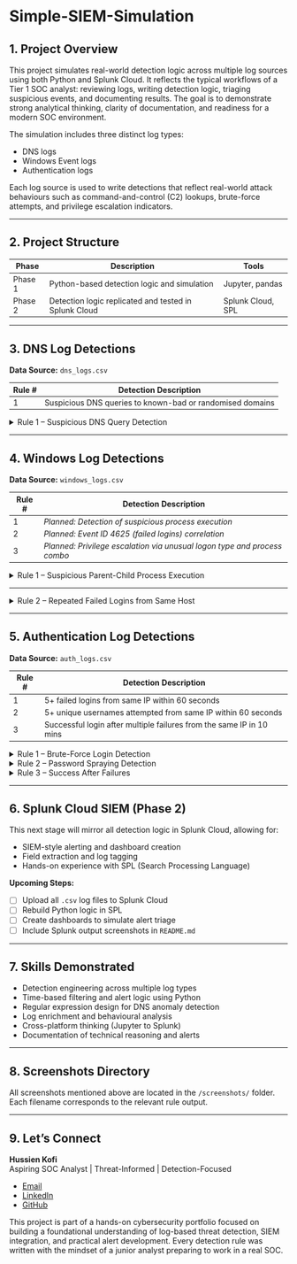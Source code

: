 # Simple-SIEM-Simulation

## 1. Project Overview

This project simulates real-world detection logic across multiple log sources using both Python and Splunk Cloud. It reflects the typical workflows of a Tier 1 SOC analyst: reviewing logs, writing detection logic, triaging suspicious events, and documenting results. The goal is to demonstrate strong analytical thinking, clarity of documentation, and readiness for a modern SOC environment.

The simulation includes three distinct log types:
- DNS logs
- Windows Event logs
- Authentication logs

Each log source is used to write detections that reflect real-world attack behaviours such as command-and-control (C2) lookups, brute-force attempts, and privilege escalation indicators.

---

## 2. Project Structure

| Phase      | Description                                          | Tools             |
|------------|------------------------------------------------------|-------------------|
| Phase 1    | Python-based detection logic and simulation          | Jupyter, pandas   |
| Phase 2    | Detection logic replicated and tested in Splunk Cloud| Splunk Cloud, SPL |

---

## 3. DNS Log Detections  
**Data Source:** `dns_logs.csv`

| Rule # | Detection Description |
|--------|------------------------|
| 1 | Suspicious DNS queries to known-bad or randomised domains |

<details>
<summary>Rule 1 – Suspicious DNS Query Detection</summary>

**Analyst Note:**  
This rule identifies potentially malicious DNS requests. It looks for domains that contain suspicious keywords (e.g., `.ru`, `.xyz`, `malicious`) or appear to be base64-like encoded strings. These types of queries are often linked to malware attempting to contact its command-and-control servers.

To reduce noise, we also filter for DNS response codes like `NXDOMAIN` or `SERVFAIL`, which indicate failed lookups—often a sign of malware probing for non-existent domains.

**Logic Summary:**
- Search for suspicious TLDs and strings
- Match base64-style domains using regex
- Filter only failed DNS lookups to reduce false positives

<details>
<summary>View DNS Rule 1 Screenshots</summary>

_Preview of Raw DNS Logs_  
![Preview](screenshots/jupyter/dns/dns_logs_preview.png)

_Suspicious Queries (Part 1)_  
![Part 1](screenshots/jupyter/dns/dns_rule1_suspicious_queries(1).png)

_Suspicious Queries (Part 2)_  
![Part 2](screenshots/jupyter/dns/dns_rule1_suspicious_queries(2).png)

</details>

</details>

---

## 4. Windows Log Detections  
**Data Source:** `windows_logs.csv`

| Rule # | Detection Description |
|--------|------------------------|
| 1 | _Planned: Detection of suspicious process execution_ |
| 2 | _Planned: Event ID 4625 (failed logins) correlation_ |
| 3 | _Planned: Privilege escalation via unusual logon type and process combo_ |

<details>
<summary>Rule 1 – Suspicious Parent-Child Process Execution</summary>

**Analyst Note:**  
This detection flags potentially malicious behaviour where a trusted parent process (like `explorer.exe`, `winword.exe`, or `outlook.exe`) spawns suspicious child processes such as `powershell.exe`, `cmd.exe`, or `certutil.exe`. These combinations often indicate post-exploitation activity, phishing payloads, or living-off-the-land (LOLBins) abuse.

**Logic Summary:**
- Create a simulated `parent_process` column (real-world logs should contain this field)
- Convert all process names to lowercase for reliable comparison
- Filter rows where the parent is trusted and child is suspicious
- Alert if any such parent-child pair is found

<details>
<summary>View Windows Rule 1 Screenshots</summary>

_Preview of Raw Windows Logs_  
![Preview](screenshots/jupyter/windows/windows_logs_preview.png)

_Detection Logic (Part 1)_  
![Logic](screenshots/jupyter/windows/windows_rule1_logic.png)

_Detection Output (Part 2)_  
![Output](screenshots/jupyter/windows/windows_rule1_output.png)

</details>

</details>

---

<details>
<summary>Rule 2 – Repeated Failed Logins from Same Host</summary>

**Analyst Note:**  
This rule identifies brute-force style activity by detecting multiple failed login attempts from the same host within a short time window. Using Event ID 4625 (failed logons), it simulates detection of account compromise attempts and poor password hygiene.

**Logic Summary:**
- Filter Event ID 4625 from Windows logs
- Group events by `host`
- Trigger alert if 5+ failed logins occur within 2 minutes

<details>
<summary>View Windows Rule 2 Screenshots</summary>

_Detection Logic_  
![Logic](screenshots/jupyter/windows/windows_rule2_failed_logins_logic.png)

_Detection Output_  
![Output](screenshots/jupyter/windows/windows_rule2_failed_logins_output.png)

</details>

</details>

---

## 5. Authentication Log Detections  
**Data Source:** `auth_logs.csv`

| Rule # | Detection Description |
|--------|------------------------|
| 1 | 5+ failed logins from same IP within 60 seconds |
| 2 | 5+ unique usernames attempted from same IP within 60 seconds |
| 3 | Successful login after multiple failures from the same IP in 10 mins |

<details>
<summary>Rule 1 – Brute-Force Login Detection</summary>

**Analyst Note:**  
This rule identifies brute-force behaviour by flagging 5 or more failed login attempts from the same IP address within one minute. This is a common first step in account compromise attempts.

**Logic Summary:**
- Filter logins with status 'FAIL'
- Group by source IP and timestamp
- Trigger alert if 5+ events occur within 60 seconds

**Screenshot:**  
_Add relevant screenshot from `auth_rule1_bruteforce_output.png`_

</details>

<details>
<summary>Rule 2 – Password Spraying Detection</summary>

**Analyst Note:**  
Detects horizontal spraying attacks where multiple usernames are targeted from one IP in a short window. Unlike brute-force, this technique avoids locking any one account but still tests weak passwords.

**Logic Summary:**
- Count unique usernames attempted from one IP
- Trigger alert if 5+ usernames are attempted in 1 minute

**Screenshot:**  
_Add relevant screenshot from `auth_rule2_passwordspray_output.png`_

</details>

<details>
<summary>Rule 3 – Success After Failures</summary>

**Analyst Note:**  
Flags suspicious successful logins that were immediately preceded by 3 or more failures from the same source IP within the past 10 minutes. This pattern often indicates a guessed or compromised password.

**Logic Summary:**
- Check if a success is preceded by recent failures
- Filter for same IP and narrow time window

**Screenshot:**  
_Add relevant screenshot from `auth_rule3_success_after_fail.png`_

</details>

---

## 6. Splunk Cloud SIEM (Phase 2)

This next stage will mirror all detection logic in Splunk Cloud, allowing for:
- SIEM-style alerting and dashboard creation
- Field extraction and log tagging
- Hands-on experience with SPL (Search Processing Language)

**Upcoming Steps:**
- [ ] Upload all `.csv` log files to Splunk Cloud
- [ ] Rebuild Python logic in SPL
- [ ] Create dashboards to simulate alert triage
- [ ] Include Splunk output screenshots in `README.md`

---

## 7. Skills Demonstrated

- Detection engineering across multiple log types
- Time-based filtering and alert logic using Python
- Regular expression design for DNS anomaly detection
- Log enrichment and behavioural analysis
- Cross-platform thinking (Jupyter to Splunk)
- Documentation of technical reasoning and alerts

---

## 8. Screenshots Directory

All screenshots mentioned above are located in the `/screenshots/` folder. Each filename corresponds to the relevant rule output.

---

## 9. Let’s Connect

**Hussien Kofi**  
Aspiring SOC Analyst | Threat-Informed | Detection-Focused

- [Email](mailto:Hussienkofi@gmail.com)  
- [LinkedIn](https://www.linkedin.com/in/hussien-kofi-99a012330/)  
- [GitHub](https://github.com/Hussien-K11)

This project is part of a hands-on cybersecurity portfolio focused on building a foundational understanding of log-based threat detection, SIEM integration, and practical alert development. Every detection rule was written with the mindset of a junior analyst preparing to work in a real SOC.
